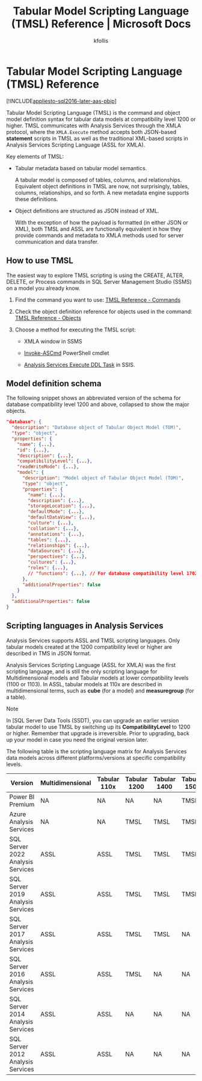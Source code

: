 ﻿---
title: "Tabular Model Scripting Language (TMSL) Reference | Microsoft Docs"
description: Learn that Tabular Model Scripting Language (TMSL) is the command and object model definition syntax for tabular data models at compatibility level 1200 or higher.
ms.date: 08/04/2022
ms.service: analysis-services
ms.custom: tmsl
ms.topic: conceptual
ms.author: kfollis
ms.reviewer: kfollis
author: kfollis

---
# Tabular Model Scripting Language (TMSL) Reference

[!INCLUDE[appliesto-sql2016-later-aas-pbip](../includes/appliesto-sql2016-later-aas-pbip.md)]

  Tabular Model Scripting Language (TMSL) is the command and object model definition syntax for tabular data models at compatibility level 1200 or higher. TMSL communicates with Analysis Services through the XMLA protocol, where the `XMLA.Execute` method accepts both JSON-based **statement** scripts in TMSL as well as the traditional XML-based scripts in Analysis Services Scripting Language (ASSL for XMLA).  
  
 Key elements of TMSL:  
  
- Tabular metadata based on tabular model semantics.

    A tabular model is composed of tables, columns, and relationships. Equivalent object definitions in TMSL are now, not surprisingly, tables, columns, relationships, and so forth. A new metadata engine supports these definitions.  
  
- Object definitions are  structured as JSON instead of XML.
  
     With the exception of how the payload is formatted (in either JSON or XML), both TMSL and ASSL are functionally equivalent in how they provide commands and metadata  to XMLA methods used for server communication and data transfer.  
  
## How to use TMSL

 The easiest way to  explore TMSL scripting is using the CREATE, ALTER, DELETE, or Process commands in SQL Server Management Studio (SSMS) on a model you already know.
  
1. Find the command you want to use: [TMSL Reference - Commands](tmsl-reference-commands.md)  
  
2. Check the object definition reference for objects used in the command: [TMSL Reference - Objects](tmsl-reference-tabular-objects.md)  
  
3. Choose a method for executing the TMSL script:  
  
    - XMLA window in SSMS  
  
    - [Invoke-ASCmd](/powershell/module/sqlserver/invoke-ascmd) PowerShell cmdlet 
  
    - [Analysis Services Execute DDL Task](/sql/integration-services/control-flow/analysis-services-execute-ddl-task) in SSIS.  
  
## Model definition schema

 The following snippet shows an abbreviated version of the schema for database compatibility level 1200 and above, collapsed to show the major objects.  

```json
"database": {
  "description": "Database object of Tabular Object Model (TOM)",
  "type": "object",
  "properties": {
    "name": {...},
    "id": {...},
    "description": {...},
    "compatibilityLevel": {...},
    "readWriteMode": {...},
    "model": {
      "description": "Model object of Tabular Object Model (TOM)",
      "type": "object",
      "properties": {
        "name": {...},
        "description": {...},
        "storageLocation": {...},
        "defaultMode": {...},
        "defaultDataView": {...},
        "culture": {...},
        "collation": {...},
        "annotations": {...},
        "tables": {...},
        "relationships": {...},
        "dataSources": {...},
        "perspectives": {...},
        "cultures": {...},
        "roles": {...},
        // "functions": {...}, // For database compatibility level 1702 and above
      },
      "additionalProperties": false
    }
  },
  "additionalProperties": false
}
```
  
## Scripting languages in Analysis Services

 Analysis Services supports ASSL and TMSL scripting languages. Only tabular models created at the 1200 compatibility level or higher are described in TMS in JSON format.  
  
 Analysis Services Scripting Language (ASSL for XMLA) was the first scripting language, and is still the only scripting language for Multidimensional models and Tabular models at lower compatibility levels (1100 or 1103). In ASSL, tabular models at 110x are described in multidimensional terms, such as **cube** (for a model) and **measuregroup** (for a table).  
  
> [!NOTE]  
>  In [SQL Server Data Tools (SSDT), you can upgrade an earlier version tabular model to use TMSL by switching up its **CompatibilityLevel** to 1200 or higher. Remember that upgrade is irreversible. Prior to upgrading, back up your model in case you need the original version later.  
  
 The following table is the scripting language matrix for Analysis Services data models across different platforms/versions at specific compatibility levels.  

| Version | Multidimensional | Tabular 110x | Tabular 1200 | Tabular 1400 | Tabular 1500 |Tabular 1600|
| ------- | ---------------- | ------------ | ------------ | ------------ | ------------ | ------------ |
|Power BI Premium|NA|NA|NA|NA|TMSL|TMSL|
|Azure Analysis Services|NA|NA|TMSL|TMSL|TMSL|TMSL|
|SQL Server 2022 Analysis Services|ASSL|ASSL|TMSL|TMSL|TMSL|TMSL|
|SQL Server 2019 Analysis Services|ASSL|ASSL|TMSL|TMSL|TMSL|NA|
|SQL Server 2017 Analysis Services|ASSL|ASSL|TMSL|TMSL|NA|NA|
|SQL Server 2016 Analysis Services|ASSL|ASSL|TMSL|NA|NA|NA|
|SQL Server 2014 Analysis Services|ASSL|ASSL|NA|NA|NA|NA|
|SQL Server 2012 Analysis Services|ASSL|ASSL|NA|NA|NA|NA|

